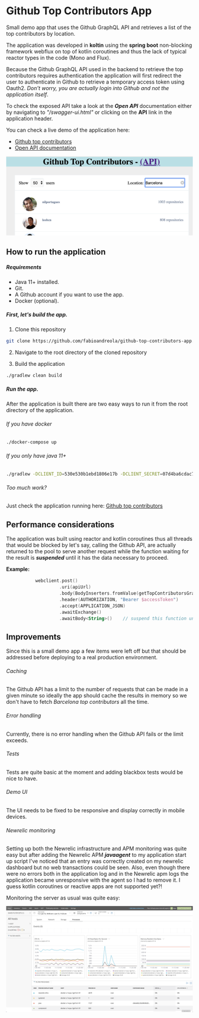 # Github Top Contributors App
Small demo app that uses the Github GraphQL API and retrieves a list of the top contributors by location.

The application was developed in **koltin** using the **spring boot** non-blocking framework webflux on top of kotlin coroutines and thus the lack of typical reactor types in the code (Mono and Flux).

Because the Github GraphQL API used in the backend to retrieve the top contributors requires authentication the application will first redirect the user to authenticate in Github to retrieve a temporary access token using Oauth2. _Don't worry, you are actually login into Github and not the application itself_.

To check the exposed API take a look at the **_Open API_** documentation either by navigating to _"/swagger-ui.html"_ or clicking on the **API** link in the application header.

You can check a live demo of the application here:

* [Github top contributors](http://165.22.69.217:8080/)
* [Open API documentation](http://165.22.69.217:8080/swagger-ui.html)


<img src="https://github.com/fabioandreola/github-top-contributors-app/blob/5ab17b994e18d574282c70c2b583e911c2de04c6/doc/images/app_screenshot.png" width="800"/>

## How to run the application

##### Requirements 

* Java 11+ installed.
* Git.
* A Github account if you want to use the app.
* Docker (optional).

##### First, let's build the app.

1. Clone this repository 
```sh
git clone https://github.com/fabioandreola/github-top-contributors-app.git
```

2. Navigate to the root directory of the cloned repository

3. Build the application

```sh
./gradlew clean build
```

##### Run the app.

After the application is built there are two easy ways to run it from the root directory of the application.

###### If you have docker

```sh
./docker-compose up
```

###### If you only have java 11+

```sh
./gradlew -DCLIENT_ID=530e530b1ebd1806e17b -DCLIENT_SECRET=07d4ba6cdac72e502f12dc8d554ac1134a710dde bootRun
```

###### Too much work?

Just check the application running here: [Github top contributors](http://165.22.69.217:8080/)

## Performance considerations

The application was built using reactor and kotlin coroutines thus all threads that would be blocked by let's say, calling the Github API, are actually returned to the pool to serve another request while the function waiting for the result is **_suspended_** until it has the data necessary to proceed.

**Example:**

```kotlin
           webclient.post()
                    .uri(apiUrl)
                    .body(BodyInserters.fromValue(getTopContributorsGraphQlQuery(location, chunkSize, fromPageCursor)))
                    .header(AUTHORIZATION, "Bearer $accessToken")
                    .accept(APPLICATION_JSON)
                    .awaitExchange()                 
                    .awaitBody<String>()    // suspend this function until we have the data we need
```

## Improvements

Since this is a small demo app a few items were left off but that should be addressed before deploying to a real production environment.

###### Caching

The Github API has a limit to the number of requests that can be made in a given minute so ideally the app should cache the results in memory so we don't have to fetch _Barcelona top contributors_ all the time.

###### Error handling

Currently, there is no error handling when the Github API fails or the limit exceeds.

###### Tests

Tests are quite basic at the moment and adding blackbox tests would be nice to have. 

###### Demo UI

The UI needs to be fixed to be responsive and display correctly in mobile devices.

###### Newrelic monitoring

Setting up both the Newrelic infrastructure and APM monitoring was quite easy but after adding the Newrelic APM **_javaagent_** to my application start up script I've noticed that an entry was correctly created on my newrelic dashboard but no web transactions could be seen. Also, even though there were no errors both in the application log and in the Newrelic apm logs the application became unresponsive with the agent so I had to remove it. I guess kotlin coroutines or reactive apps are not supported yet?!

Monitoring the server as usual was quite easy:

<img src="https://github.com/fabioandreola/github-top-contributors-app/blob/master/doc/images/newrelic.png" width="800"/>


